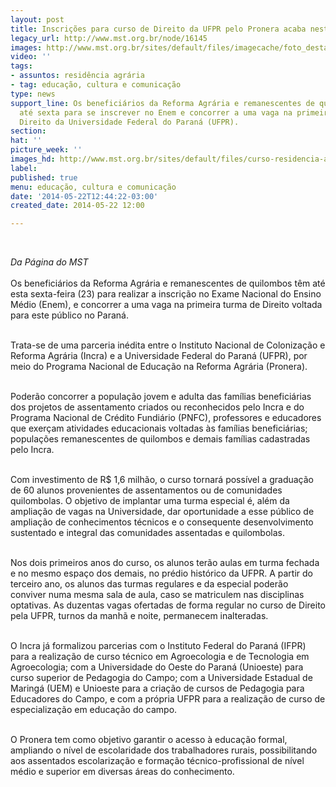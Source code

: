 ```yaml
---
layout: post
title: Inscrições para curso de Direito da UFPR pelo Pronera acaba nesta sexta
legacy_url: http://www.mst.org.br/node/16145
images: http://www.mst.org.br/sites/default/files/imagecache/foto_destaque/curso-residencia-agraria.jpg
video: ''
tags:
- assuntos: residência agrária
- tag: educação, cultura e comunicação
type: news
support_line: Os beneficiários da Reforma Agrária e remanescentes de quilombos têm
  até sexta para se inscrever no Enem e concorrer a uma vaga na primeira turma de
  Direito da Universidade Federal do Paraná (UFPR).
section: 
hat: ''
picture_week: ''
images_hd: http://www.mst.org.br/sites/default/files/curso-residencia-agraria.jpg
label: 
published: true
menu: educação, cultura e comunicação
date: '2014-05-22T12:44:22-03:00'
created_date: 2014-05-22 12:00

---
```

<p>&nbsp;</p><p><em>Da Página do MST<br></em><br>Os beneficiários da Reforma Agrária e remanescentes de quilombos têm até esta sexta-feira (23) para realizar a inscrição no Exame Nacional do Ensino Médio (Enem), e concorrer a uma vaga na primeira turma de Direito voltada para este público no Paraná.</p><p><br>Trata-se de uma parceria inédita entre o Instituto Nacional de Colonização e Reforma Agrária (Incra) e a Universidade Federal do Paraná (UFPR), por meio do Programa Nacional de Educação na Reforma Agrária (Pronera).&nbsp;</p><p><br>Poderão concorrer a população jovem e adulta das famílias beneficiárias dos projetos de assentamento criados ou reconhecidos pelo Incra e do Programa Nacional de Crédito Fundiário (PNFC), professores e educadores que exerçam atividades educacionais voltadas às famílias beneficiárias; populações remanescentes de quilombos e demais famílias cadastradas pelo Incra.</p><p><br>Com investimento de R$ 1,6 milhão, o curso tornará possível a graduação de 60 alunos provenientes de assentamentos ou de comunidades quilombolas. O objetivo de implantar uma turma especial é, além da ampliação de vagas na Universidade, dar oportunidade a esse público de ampliação de conhecimentos técnicos e o consequente desenvolvimento sustentado e integral das comunidades assentadas e quilombolas.</p><p><br>Nos dois primeiros anos do curso, os alunos terão aulas em turma fechada e no mesmo espaço dos demais, no prédio histórico da UFPR. A partir do terceiro ano, os alunos das turmas regulares e da especial poderão conviver numa mesma sala de aula, caso se matriculem nas disciplinas optativas. As duzentas vagas ofertadas de forma regular no curso de Direito pela UFPR, turnos da manhã e noite, permanecem inalteradas.</p><p><br>O Incra já formalizou parcerias com o Instituto Federal do Paraná (IFPR) para a realização de curso técnico em Agroecologia e de Tecnologia em Agroecologia; com a Universidade do Oeste do Paraná (Unioeste) para curso superior de Pedagogia do Campo; com a Universidade Estadual de Maringá (UEM) e Unioeste para a criação de cursos de Pedagogia para Educadores do Campo, e com a própria UFPR para a realização de curso de especialização em educação do campo.</p><p><br>O Pronera tem como objetivo garantir o acesso à educação formal, ampliando o nível de escolaridade dos trabalhadores rurais, possibilitando aos assentados escolarização e formação técnico-profissional de nível médio e superior em diversas áreas do conhecimento.<br>&nbsp;</p><div>&nbsp;</div>
